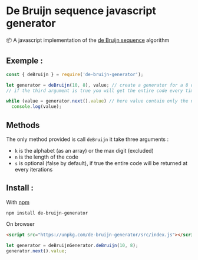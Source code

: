 # De Bruijn sequence javascript generator
📦 A javascript implementation of the [de Bruijn sequence](https://en.wikipedia.org/wiki/De_Bruijn_sequence) algorithm

## Exemple :

``` js
const { deBruijn } = require('de-bruijn-generator');

let generator = deBruijn(10, 8), value; // create a generator for a 8 digits code in base 10
// if the third argument is true you will get the entire code every time

while (value = generator.next().value) // here value contain only the new digit
  console.log(value);
```

## Methods

The only method provided is call `deBruijn` it take three arguments :
  - `k` is the alphabet (as an array) or the max digit (excluded)
  - `n` is the length of the code
  - `s` is optional (false by default), if true the entire code will be returned at every iterations

## Install :

With [npm](https://www.npmjs.com/package/de-bruijn-generator)
```
npm install de-bruijn-generator
```

On browser
``` html
<script src="https://unpkg.com/de-bruijn-generator/src/index.js"></script>
```
``` js
let generator = deBruijnGenerator.deBruijn(10, 8);
generator.next().value;
```
